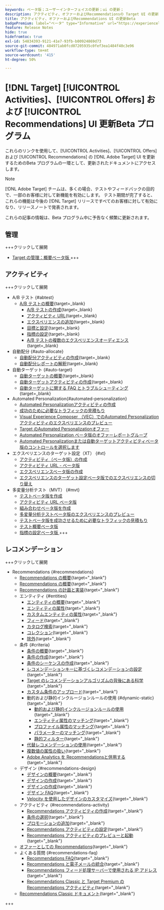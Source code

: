 ```yaml
---
keywords: ベータ版；ユーザーインターフェイスの更新；ui の更新；
description: アクティビティ、オファーおよびRecommendationsの Target UI の更新に関する更新済み記事にアクセスできます
title: アクティビティ、オファーおよびRecommendations UI の更新Beta
badgePremium: label="ベータ" type="Informative" url="https://experienceleague.adobe.com/docs/target/using/introduction/intro.html?lang=en#beta newtab=true" tooltip=" [!DNL Target] Beta プログラムについて説明します。"
feature: Release Notes
hide: true
hidefromtoc: true
exl-id: 54834393-9121-41e7-93fb-b00924869d73
source-git-commit: 484971ab0fcd07205935c0fef3ea1484f40c3e96
workflow-type: tm+mt
source-wordcount: '415'
ht-degree: 50%

---
```


# [!DNL Target] [!UICONTROL Activities]、[!UICONTROL Offers] および [!UICONTROL Recommendations] UI 更新Beta プログラム

これらのリンクを使用して、[!UICONTROL Activities]、[!UICONTROL Offers] および [!UICONTROL Recommendations] の [!DNL Adobe Target] UI を更新するためのBeta プログラムの一環として、更新されたドキュメントにアクセスします。

>[!NOTE]
>
>[!DNL Adobe Target] チームは、多くの場合、テストやフィードバックの目的で、一部のお客様に対して新機能を有効にします。 テスト期間が完了すると、これらの機能は今後の [!DNL Target] リリースですべてのお客様に対して有効になり、リリースノートで発表されます。
>
>これらの記事の情報は、Beta プログラム中に予告なく頻繁に更新されます。

## 管理

+++クリックして展開

* [Target の管理：概要ベータ版 ](administrating-target/administrating-target-beta.md)
+++

## アクティビティ

+++クリックして展開

* A/B テスト {#abtest}
   * [A/B テストの概要](c-activities/t-test-ab/test-ab-beta.md){target=_blank}
      * [A/B テストの作成](c-activities/t-test-ab/t-test-create-ab/test-create-ab-beta.md){target=_blank}
      * [アクティビティ URL](c-activities/t-test-ab/t-test-create-ab/ab-activity-url-beta.md){target=_blank}
      * [エクスペリエンスの追加](c-activities/t-test-ab/t-test-create-ab/ab-add-experience-beta.md){target=_blank}
      * [目標と設定](c-activities/t-test-ab/t-test-create-ab/ab-goals-and-settings-beta.md){target=_blank}
      * [指標の設定](c-activities/t-test-ab/t-test-create-ab/ab-set-metrics-beta.md){target=_blank}
      * [A/B テストの複数のエクスペリエンスオーディエンス](c-activities/t-test-ab/t-test-create-ab/target-experience-to-multiple-audiences-beta.md){target=_blank}
* 自動配分 {#auto-allocate}
   * [自動配分アクティビティの作成](/help/main/c-activities/automated-traffic-allocation/create-auto-allocate-activity-beta.md){target=_blank}
   * [自動配分レポートの解釈](c-activities/automated-traffic-allocation/determine-winner-beta.md){target=_blank}
* 自動ターゲット {#auto-target}
   * [自動ターゲットの概要](/help/main/c-activities/auto-target/auto-target-to-optimize-beta.md){target=_blank}
   * [自動ターゲットアクティビティの作成](/help/main/c-activities/auto-target/create-auto-target-beta.md){target=_blank}
   * [ 自動ターゲットに関する FAQ とトラブルシューティング ](/help/main/c-activities/auto-target/auto-target-troubleshooting-faqs.md){target=_blank}
* Automated Personalization{#automated-personalization}
   * [Automated Personalizationアクティビティの作成](/help/main/c-activities/t-automated-personalization/create-ap-activity-beta.md)
   * [成功のために必要なトラフィックの見積もり](https://experienceleague.adobe.com/en/docs/target/using/activities/automated-personalization/ap-traffic-estimator-beta)
   * [Visual Experience Composer （VEC）でのAutomated Personalization アクティビティのエクスペリエンスのプレビュー ](https://experienceleague.adobe.com/en/docs/target/using/activities/automated-personalization/ap-preview-experiences-beta)
   * [Target のAutomated Personalizationオファー](https://experienceleague.adobe.com/en/docs/target/using/activities/automated-personalization/ap-target-offers)
   * [Automated Personalization ベータ版のオファーレポートグループ](/help/main/c-activities/t-automated-personalization/offer-reporting-groups-in-automated-personalization-beta.md)
   * [Automated Personalizationまたは自動ターゲットアクティビティベータ版のコントロールを選択します](c-activities/t-automated-personalization/experience-as-control-beta.md)
* エクスペリエンスのターゲット設定（XT） {#xt}
   * [アクティビティ（ベータ版）の作成](c-activities/t-experience-target/t-xt-create/xt-create-beta.md)
   * [アクティビティ URL - ベータ版](c-activities/t-experience-target/t-xt-create/xt-activity-url-beta.md)
   * [エクスペリエンスベータ版の作成](c-activities/t-experience-target/t-xt-create/xt-add-experience-beta.md)
   * [エクスペリエンスのターゲット設定ベータ版でのエクスペリエンスの切り替え](c-activities/t-experience-target/t-xt-create/xt-switching-experiences-beta.md)
* 多変量分析テスト（MVT） {#mvt}
   * [テストベータ版を作成](c-activities/c-multivariate-testing/t-create-multivariate-test/create-multivariate-test-beta.md)
   * [アクティビティ URL ベータ版](c-activities/c-multivariate-testing/t-create-multivariate-test/url-beta.md)
   * [組み合わせベータ版を作成](c-activities/c-multivariate-testing/t-create-multivariate-test/add-offers-beta.md)
   * [多変量分析テストベータ版のエクスペリエンスのプレビュー](c-activities/c-multivariate-testing/t-create-multivariate-test/preview-experiences-beta.md)
   * [テストベータ版を成功させるために必要なトラフィックの見積もり](c-activities/c-multivariate-testing/t-create-multivariate-test/traffic-estimator-beta.md)
   * [テスト概要ベータ版](c-activities/c-multivariate-testing/t-create-multivariate-test/test-summary-beta.md)
   * [ 指標の設定ベータ版 ](c-activities/c-multivariate-testing/t-create-multivariate-test/mvt-set-metrics-beta.md)
+++

<!-- 
* Automated Personalization {#automated-personalization}
   * [Create an Automated Personalization activity](c-activities/t-automated-personalization/create-ap-activity-beta.md){target=_blank}
   * [Estimate the traffic required for success](c-activities/t-automated-personalization/ap-traffic-estimator-beta.md){target=_blank}
   * [Preview experiences for an Automated Personalization test](c-activities/t-automated-personalization/ap-preview-experiences-beta.md){target=_blank}
   * [Target Automated Personalization offers](c-activities/t-automated-personalization/ap-target-offers.md){target=_blank}
   * [Manage exclusions](c-activities/t-automated-personalization/managing-exclusions-beta.md){target=_blank}
   * [Offer reporting groups in Automated Personalization](/help/main/c-activities/t-automated-personalization/offer-reporting-groups-in-automated-personalization.md){target=_blank}
   * [Select the control for your Automated Personalization or Auto-Target activity](c-activities/t-automated-personalization/experience-as-control.md){target=_blank}
   * [Automated Personalization FAQ](c-activities/t-automated-personalization/automated-personalization-faq.md){target=_blank}
   * [Troubleshoot Automated Personalization](c-activities/t-automated-personalization/ap-trouble.md){target=_blank}
* Experience Targeting {#experience-targeting}
   * [Experience Targeting overview](c-activities/t-experience-target/experience-target.md){target=_blank}
   * Create an Experience Targeting activity {#create-targeting}
      * [Create an activity](c-activities/t-experience-target/t-xt-create/xt-create.md){target=_blank}
      * [Activity URL](c-activities/t-experience-target/t-xt-create/xt-activity-url.md){target=_blank}
      * [Create an experience](c-activities/t-experience-target/t-xt-create/xt-add-experience.md){target=_blank}
      * [Switching experiences in Experience Targeting](c-activities/t-experience-target/t-xt-create/xt-switching-experiences.md){target=_blank}
      * [Goals and settings](c-activities/t-experience-target/t-xt-create/xt-goals-and-settings.md){target=_blank}
      * [Set metrics](c-activities/t-experience-target/t-xt-create/xt-set-metrics.md){target=_blank}
* Multivariate Test {#multivariate-test}
   * [Multivariate Test overview](c-activities/c-multivariate-testing/multivariate-testing.md){target=_blank}
   * [Multivariate Test best practices](c-activities/c-multivariate-testing/best-practices.md){target=_blank}
   * [Plan a Multivariate Test](c-activities/c-multivariate-testing/plan-mvt.md){target=_blank}
   * Create a Multivariate Test {#create-mvt}
      * [Create a test](c-activities/c-multivariate-testing/t-create-multivariate-test/create-multivariate-test.md){target=_blank}
      * [Activity URL](c-activities/c-multivariate-testing/t-create-multivariate-test/url.md){target=_blank}
      * [Create combinations](c-activities/c-multivariate-testing/t-create-multivariate-test/add-offers.md){target=_blank}
      * [Preview experiences for a Multivariate Test](c-activities/c-multivariate-testing/t-create-multivariate-test/preview-experiences.md){target=_blank}
      * [Estimate the traffic required for a successful test](c-activities/c-multivariate-testing/t-create-multivariate-test/traffic-estimator.md){target=_blank}
      * [Test summary](c-activities/c-multivariate-testing/t-create-multivariate-test/test-summary.md){target=_blank}
      * [Goals and settings](c-activities/c-multivariate-testing/t-create-multivariate-test/goals-and-settings.md){target=_blank}
      * [Set metrics](c-activities/c-multivariate-testing/t-create-multivariate-test/mvt-set-metrics.md){target=_blank}
      * [Troubleshoot Multivariate Tests](c-activities/c-multivariate-testing/t-create-multivariate-test/troubleshooting.md){target=_blank}
* [Recommendations activity](c-activities/recommendations-activity.md){target=_blank}
* [Edit an activity or save as draft](c-activities/edit-activity.md){target=_blank}
* [Priority](c-activities/priority.md){target=_blank}
* [Activity settings](c-activities/activity-settings.md){target=_blank}
* Success metrics {#success-metrics}
   * [Success metrics](c-activities/r-success-metrics/success-metrics.md){target=_blank}
   * [Click tracking](c-activities/r-success-metrics/click-tracking.md){target=_blank}
   * [Capture score](c-activities/r-success-metrics/capture-score.md){target=_blank}
* [Activity change log](c-activities/change-log.md){target=_blank}
* Troubleshoot activities {#troubleshoot-activities}
   * [Troubleshoot activities overview](c-activities/c-troubleshooting-activities/troubleshooting-activities.md){target=_blank}
   * [Troubleshoot content delivery](c-activities/c-troubleshooting-activities/content-trouble.md){target=_blank}
* Activity QA {#activity-qa}
   * [Activity QA overview](c-activities/c-activity-qa/activity-qa.md){target=_blank}
   * [Activity QA bookmarklet](c-activities/c-activity-qa/activity-qa-bookmark.md){target=_blank}
   * [Use Activity QA with server-side delivery](c-activities/c-activity-qa/use-qa-mode-with-server-side-delivery.md){target=_blank}-->

## レコメンデーション

+++クリックして展開

* Recommendations {#recommendations}
   * [Recommendations の概要](c-recommendations/recommendations.md){target="_blank"}
   * [Recommendations の概要](c-recommendations/introduction-to-recommendations.md){target="_blank"}
   * [Recommendations の計画と実装](c-recommendations/plan-implement.md){target="_blank"}
   * エンティティ {#entities}
      * [エンティティの概要](c-recommendations/c-products/products.md){target="_blank"}
      * [エンティティの属性](c-recommendations/c-products/entity-attributes.md){target="_blank"}
      * [カスタムエンティティの属性](c-recommendations/c-products/custom-entity-attributes.md){target="_blank"}
      * [フィード](/help/main/c-recommendations/c-products/feeds-beta.md){target="_blank"}
      * [カタログ検索](/help/main/c-recommendations/c-products/catalog-search-beta.md){target="_blank"}
      * [コレクション](/help/main/c-recommendations/c-products/collections-beta.md){target="_blank"}
      * [除外](/help/main/c-recommendations/c-products/exclusions-beta.md){target="_blank"}
   * 条件 {#criteria}
      * [条件の概要](/help/main/c-recommendations/c-algorithms/algorithms-beta.md){target="_blank"}
      * [条件の作成](/help/main/c-recommendations/c-algorithms/create-new-algorithm-beta.md){target="_blank"}
      * [条件のシーケンスの作成](/help/main/c-recommendations/c-algorithms/create-criteria-sequence-beta.md){target="_blank"}
      * [レコメンデーションキーに基づくレコメンデーションの設定](/help/main/c-recommendations/c-algorithms/base-the-recommendation-on-a-recommendation-key-beta.md){target="_blank"}
      * [Target のレコメンデーションアルゴリズムの背後にある科学](/help/main/c-recommendations/c-algorithms/recommendations-algorithms.md){target="_blank"}
      * [カスタム条件のアップロード](/help/main/c-recommendations/c-algorithms/recommendations-csv-beta.md){target="_blank"}
      * 動的および静的インクルージョンルールの使用 {#dynamic-static}{target="_blank"}
         * [動的および静的インクルージョンルールの使用](/help/main/c-recommendations/c-algorithms/use-dynamic-and-static-inclusion-rules-beta.md){target="_blank"}
         * [エンティティ属性のマッチング](/help/main/c-recommendations/c-algorithms/entity-attribute-matching-beta.md){target="_blank"}
         * [プロファイル属性のマッチング](/help/main/c-recommendations/c-algorithms/profile-attribute-matching-beta.md){target="_blank"}
         * [パラメーターのマッチング](/help/main/c-recommendations/c-algorithms/parameter-matching-beta.md){target="_blank"}
         * [静的フィルター](/help/main/c-recommendations/c-algorithms/static-value-beta.md){target="_blank"}
      * [代替レコメンデーションの使用](/help/main/c-recommendations/c-algorithms/backup-recs-beta.md){target="_blank"}
      * [複数値の属性の扱い](/help/main/c-recommendations/c-algorithms/work-with-multi-value-attributes-beta.md){target="_blank"}
      * [Adobe Analytics を Recommendationsと併用する](/help/main/c-recommendations/c-algorithms/use-adobe-analytics-with-recommendations-beta.md){target="_blank"}
   * デザイン {#recommendations-design}
      * [デザインの概要](c-recommendations/c-design-overview/design-overview.md){target="_blank"}
      * [デザインの作成](c-recommendations/c-design-overview/create-design.md){target="_blank"}
      * [デザインの作成](/help/main/c-recommendations/c-design-overview/create-design-beta.md){target="_blank"}
      * [デザイン FAQ](c-recommendations/c-design-overview/template-faq.md){target="_blank"}
      * [Velocity を使用したデザインのカスタマイズ](c-recommendations/c-design-overview/customizing-a-template.md){target="_blank"}
   * アクティビティ {#recommendations-activity}
      * [Recommendations アクティビティの作成](c-recommendations/t-create-recs-activity/create-recs-activity.md){target="_blank"}
      * [条件の選択](c-recommendations/t-create-recs-activity/algo-select-recs.md){target="_blank"}
      * [プロモーションの追加](c-recommendations/t-create-recs-activity/adding-promotions.md){target="_blank"}
      * [Recommendations アクティビティの設定](c-recommendations/t-create-recs-activity/recs-activity-settings.md){target="_blank"}
      * [Recommendations アクティビティのプレビューと起動](/help/main/c-recommendations/t-create-recs-activity/previewing-and-launching-your-recommendations-activity.md){target="_blank"}
   * [ オファーとしての Recommendations](c-recommendations/recommendations-as-an-offer.md){target="_blank"}
   * よくある質問 {#recommendations-faq}
      * [Recommendations FAQ](c-recommendations/c-recommendations-faq/recommendations-faq.md){target="_blank"}
      * [Recommendations と電子メールの統合](c-recommendations/c-recommendations-faq/integrating-recs-email.md){target="_blank"}
      * [Recommendations フィード処理サーバーで使用される IP アドレス](c-recommendations/c-recommendations-faq/ip-addresses-marketing-cloud.md){target="_blank"}
      * [Recommendations Classic と Target Premium の Recommendations アクティビティ](c-recommendations/c-recommendations-faq/recommendations-classic-versus-recommendations-activities-target-premium.md){target="_blank"}
   * [Recommendations Classic ドキュメント](/help/main/c-recommendations/recommendations-classic-documentaton.md){target="_blank"}

+++
